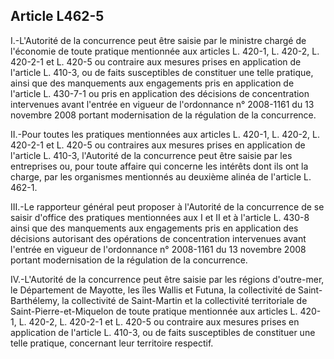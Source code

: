Article L462-5
----
I.-L'Autorité de la concurrence peut être saisie par le ministre chargé de
l'économie de toute pratique mentionnée aux articles L. 420-1, L. 420-2, L.
420-2-1 et L. 420-5 ou contraire aux mesures prises en application de l'article
L. 410-3, ou de faits susceptibles de constituer une telle pratique, ainsi que
des manquements aux engagements pris en application de l'article L. 430-7-1 ou
pris en application des décisions de concentration intervenues avant l'entrée en
vigueur de l'ordonnance n° 2008-1161 du 13 novembre 2008 portant modernisation
de la régulation de la concurrence.

II.-Pour toutes les pratiques mentionnées aux articles L. 420-1, L. 420-2, L.
420-2-1 et L. 420-5 ou contraires aux mesures prises en application de l'article
L. 410-3, l'Autorité de la concurrence peut être saisie par les entreprises ou,
pour toute affaire qui concerne les intérêts dont ils ont la charge, par les
organismes mentionnés au deuxième alinéa de l'article L. 462-1.

III.-Le rapporteur général peut proposer à l'Autorité de la concurrence de se
saisir d'office des pratiques mentionnées aux I et II et à l'article L. 430-8
ainsi que des manquements aux engagements pris en application des décisions
autorisant des opérations de concentration intervenues avant l'entrée en vigueur
de l'ordonnance n° 2008-1161 du 13 novembre 2008 portant modernisation de la
régulation de la concurrence.

IV.-L'Autorité de la concurrence peut être saisie par les régions d'outre-mer,
le Département de Mayotte, les îles Wallis et Futuna, la collectivité de
Saint-Barthélemy, la collectivité de Saint-Martin et la collectivité
territoriale de Saint-Pierre-et-Miquelon de toute pratique mentionnée aux
articles L. 420-1, L. 420-2, L. 420-2-1 et L. 420-5 ou contraire aux mesures
prises en application de l'article L. 410-3, ou de faits susceptibles de
constituer une telle pratique, concernant leur territoire respectif.
